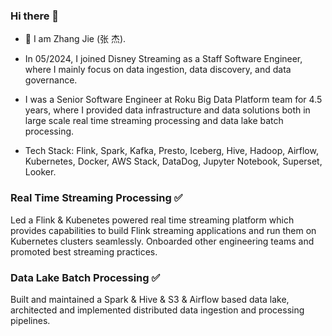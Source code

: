 ### Hi there 👋

- 🔭 I am Zhang Jie (张 杰).

- In 05/2024, I joined Disney Streaming as a Staff Software Engineer, where I mainly focus on data ingestion, data discovery, and data governance. 

- I was a Senior Software Engineer at Roku Big Data Platform team for 4.5 years, where I provided data infrastructure and data solutions both in large scale real time streaming processing and data lake batch processing.

- Tech Stack: Flink, Spark, Kafka, Presto, Iceberg, Hive, Hadoop, Airflow, Kubernetes, Docker, AWS Stack, DataDog, Jupyter Notebook, Superset, Looker.

### Real Time Streaming Processing :white_check_mark:

Led a Flink \& Kubenetes powered real time streaming platform which provides capabilities to build Flink streaming applications and run them on Kubernetes clusters seamlessly. Onboarded other engineering teams and promoted best streaming practices.

### Data Lake Batch Processing :white_check_mark:
Built and maintained a Spark \& Hive \& S3 \& Airflow based data lake, architected and implemented distributed data ingestion and processing pipelines.

<!--
**jiegzhan/jiegzhan** is a ✨ _special_ ✨ repository because its `README.md` (this file) appears on your GitHub profile.

Here are some ideas to get you started:

- 🔭 I’m currently working on ...
- 🌱 I’m currently learning ...
- 👯 I’m looking to collaborate on ...
- 🤔 I’m looking for help with ...
- 💬 Ask me about ...
- 📫 How to reach me: ...
- 😄 Pronouns: ...
- ⚡ Fun fact: ...
-->
